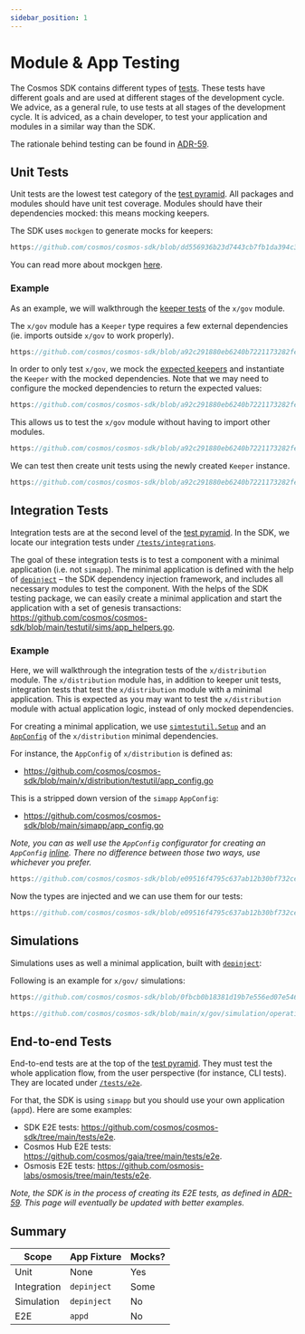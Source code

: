 ```yaml
---
sidebar_position: 1
---
```


# Module & App Testing

The Cosmos SDK contains different types of [tests](https://martinfowler.com/articles/practical-test-pyramid.html).
These tests have different goals and are used at different stages of the development cycle.
We advice, as a general rule, to use tests at all stages of the development cycle.
It is adviced, as a chain developer, to test your application and modules in a similar way than the SDK.

The rationale behind testing can be found in [ADR-59](https://docs.cosmos.network/main/architecture/adr-059-test-scopes.html).

## Unit Tests

Unit tests are the lowest test category of the [test pyramid](https://martinfowler.com/articles/practical-test-pyramid.html).
All packages and modules should have unit test coverage. Modules should have their dependencies mocked: this means mocking keepers.

The SDK uses `mockgen` to generate mocks for keepers:

```go reference
https://github.com/cosmos/cosmos-sdk/blob/dd556936b23d7443cb7fb1da394c35117efa9da7/scripts/mockgen.sh#L29
```

You can read more about mockgen [here](https://github.com/golang/mock).

### Example

As an example, we will walkthrough the [keeper tests](https://github.com/cosmos/cosmos-sdk/blob/a92c291880eb6240b7221173282fee0c5f2adb05/x/gov/keeper/keeper_test.go) of the `x/gov` module.

The `x/gov` module has a `Keeper` type requires a few external dependencies (ie. imports outside `x/gov` to work properly).

```go reference
https://github.com/cosmos/cosmos-sdk/blob/a92c291880eb6240b7221173282fee0c5f2adb05/x/gov/keeper/keeper.go#L64-L68
```

In order to only test `x/gov`, we mock the [expected keepers](https://docs.cosmos.network/v0.46/building-modules/keeper.html#type-definition) and instantiate the `Keeper` with the mocked dependencies. Note that we may need to configure the mocked dependencies to return the expected values:

```go reference
https://github.com/cosmos/cosmos-sdk/blob/a92c291880eb6240b7221173282fee0c5f2adb05/x/gov/keeper/common_test.go#L66-L83
```

This allows us to test the `x/gov` module without having to import other modules.

```go reference
https://github.com/cosmos/cosmos-sdk/blob/a92c291880eb6240b7221173282fee0c5f2adb05/x/gov/keeper/keeper_test.go#L3-L35
```

We can test then create unit tests using the newly created `Keeper` instance.

```go reference
https://github.com/cosmos/cosmos-sdk/blob/a92c291880eb6240b7221173282fee0c5f2adb05/x/gov/keeper/keeper_test.go#L73-L91
```

## Integration Tests

Integration tests are at the second level of the [test pyramid](https://martinfowler.com/articles/practical-test-pyramid.html).
In the SDK, we locate our integration tests under [`/tests/integrations`](https://github.com/cosmos/cosmos-sdk/tree/main/tests/integration).

The goal of these integration tests is to test a component with a minimal application (i.e. not `simapp`). The minimal application is defined with the help of [`depinject`](../building-apps/01-depinject.md) – the SDK dependency injection framework, and includes all necessary modules to test the component. With the helps of the SDK testing package, we can easily create a minimal application and start the application with a set of genesis transactions: <https://github.com/cosmos/cosmos-sdk/blob/main/testutil/sims/app_helpers.go>.

### Example

Here, we will walkthrough the integration tests of the `x/distribution` module. The `x/distribution` module has, in addition to keeper unit tests, integration tests that test the `x/distribution` module with a minimal application. This is expected as you may want to test the `x/distribution` module with actual application logic, instead of only mocked dependencies.

For creating a minimal application, we use [`simtestutil.Setup`](https://github.com/cosmos/cosmos-sdk/blob/main/testutil/sims/app_helpers.go#L98-L102) and an [`AppConfig`](../building-apps/01-depinject.md) of the `x/distribution` minimal dependencies.

For instance, the `AppConfig` of `x/distribution` is defined as:

* https://github.com/cosmos/cosmos-sdk/blob/main/x/distribution/testutil/app_config.go

This is a stripped down version of the `simapp` `AppConfig`:

* https://github.com/cosmos/cosmos-sdk/blob/main/simapp/app_config.go

_Note, you can as well use the `AppConfig` configurator for creating an `AppConfig` [inline](https://github.com/cosmos/cosmos-sdk/blob/15b04c2a87e433fe97877a32162b96ba2ebf8982/x/slashing/app_test.go#L54-L61). There no difference between those two ways, use whichever you prefer._

```go reference
https://github.com/cosmos/cosmos-sdk/blob/e09516f4795c637ab12b30bf732ce5d86da78424/tests/integration/distribution/keeper/keeper_test.go#L28-L33
```

Now the types are injected and we can use them for our tests:

```go reference
https://github.com/cosmos/cosmos-sdk/blob/e09516f4795c637ab12b30bf732ce5d86da78424/tests/integration/distribution/keeper/keeper_test.go#L21-L53
```

## Simulations

Simulations uses as well a minimal application, built with [`depinject`](../building-apps/01-depinject.md):

Following is an example for `x/gov/` simulations:

```go reference
https://github.com/cosmos/cosmos-sdk/blob/0fbcb0b18381d19b7e556ed07e5467129678d68d/x/gov/simulation/operations_test.go#L290-L307
```

```go reference
https://github.com/cosmos/cosmos-sdk/blob/main/x/gov/simulation/operations_test.go#L67-L109
```

## End-to-end Tests

End-to-end tests are at the top of the [test pyramid](https://martinfowler.com/articles/practical-test-pyramid.html).
They must test the whole application flow, from the user perspective (for instance, CLI tests). They are located under [`/tests/e2e`](https://github.com/cosmos/cosmos-sdk/tree/main/tests/e2e).

For that, the SDK is using `simapp` but you should use your own application (`appd`).
Here are some examples:

* SDK E2E tests: <https://github.com/cosmos/cosmos-sdk/tree/main/tests/e2e>.
* Cosmos Hub E2E tests: <https://github.com/cosmos/gaia/tree/main/tests/e2e>.
* Osmosis E2E tests: <https://github.com/osmosis-labs/osmosis/tree/main/tests/e2e>.

_Note, the SDK is in the process of creating its E2E tests, as defined in [ADR-59](https://docs.cosmos.network/main/architecture/adr-059-test-scopes.html). This page will eventually be updated with better examples._

## Summary

| Scope       | App Fixture | Mocks? |
| ----------- | ----------- | ------ |
| Unit        | None        | Yes    |
| Integration | `depinject` | Some   |
| Simulation  | `depinject` | No     |
| E2E         | `appd`      | No     |

